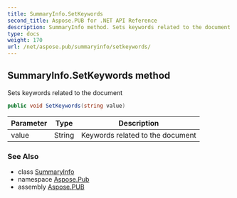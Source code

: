 ```yaml
---
title: SummaryInfo.SetKeywords
second_title: Aspose.PUB for .NET API Reference
description: SummaryInfo method. Sets keywords related to the document
type: docs
weight: 170
url: /net/aspose.pub/summaryinfo/setkeywords/
---
```

## SummaryInfo.SetKeywords method

Sets keywords related to the document

```csharp
public void SetKeywords(string value)
```

| Parameter | Type | Description |
| --- | --- | --- |
| value | String | Keywords related to the document |

### See Also

* class [SummaryInfo](../)
* namespace [Aspose.Pub](../../summaryinfo/)
* assembly [Aspose.PUB](../../../)


